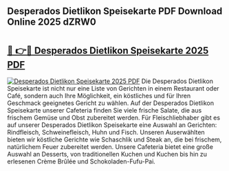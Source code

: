 ## Desperados Dietlikon Speisekarte PDF Download Online 2025 dZRW0

# <h2><a href="http://gcdfxb.nevu.top/?p=Desperados+Dietlikon+Speisekarte">🔗 👉🔴 Desperados Dietlikon Speisekarte 2025 PDF</a></h2>

[![Desperados Dietlikon Speisekarte 2025 PDF](https://i.imgur.com/dBaPXMq.png)](http://gcdfxb.nevu.top/?p=Desperados+Dietlikon+Speisekarte)
Die Desperados Dietlikon Speisekarte ist nicht nur eine Liste von Gerichten in einem Restaurant oder Café, sondern auch Ihre Möglichkeit, ein köstliches und für Ihren Geschmack geeignetes Gericht zu wählen. Auf der Desperados Dietlikon Speisekarte unserer Cafeteria finden Sie viele frische Salate, die aus frischem Gemüse und Obst zubereitet werden. Für Fleischliebhaber gibt es auf unserer Desperados Dietlikon Speisekarte eine Auswahl an Gerichten: Rindfleisch, Schweinefleisch, Huhn und Fisch. Unseren Auserwählten bieten wir köstliche Gerichte wie Schaschlik und Steak an, die bei frischem, natürlichem Feuer zubereitet werden. Unsere Cafeteria bietet eine große Auswahl an Desserts, von traditionellen Kuchen und Kuchen bis hin zu erlesenen Crème Brûlée und Schokoladen-Fufu-Pai.
